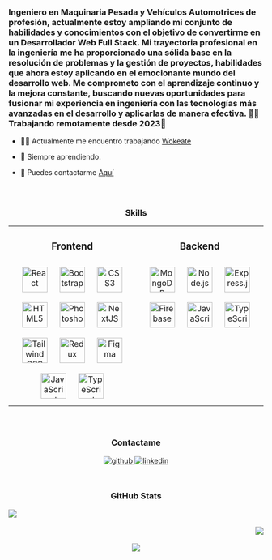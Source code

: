 
### Ingeniero en Maquinaria Pesada y Vehículos Automotrices de profesión, actualmente estoy ampliando mi conjunto de habilidades y conocimientos con el objetivo de convertirme en un Desarrollador Web Full Stack. Mi trayectoria profesional en la ingeniería me ha proporcionado una sólida base en la resolución de problemas y la gestión de proyectos, habilidades que ahora estoy aplicando en el emocionante mundo del desarrollo web. Me comprometo con el aprendizaje continuo y la mejora constante, buscando nuevas oportunidades para fusionar mi experiencia en ingeniería con las tecnologías más avanzadas en el desarrollo y aplicarlas de manera efectiva. 👨‍💻 Trabajando remotamente desde 2023🚀  
  

- 🔭🔭 Actualmente me encuentro trabajando [Wokeate](https://github.com/fgarciarey/WokeateEcommerceCliente)  
  

- 🌱 Siempre aprendiendo.  
  

- 📨 Puedes contactarme [Aquí](mailto:felipe.agry@gmail.com)  
  

<br/>  


## <h3 align="center">Skills </h3>
<table><tr><td valign="top" width="50%">



### <h3 align="center">Frontend </h3>
<div align="center">  
<a href="https://reactjs.org/" target="_blank"><img style="margin: 10px" src="https://profilinator.rishav.dev/skills-assets/react-original-wordmark.svg" alt="React" height="50" /></a>  
<a href="https://getbootstrap.com/docs/3.4/javascript/" target="_blank"><img style="margin: 10px" src="https://profilinator.rishav.dev/skills-assets/bootstrap-plain.svg" alt="Bootstrap" height="50" /></a>  
<a href="https://www.w3schools.com/css/" target="_blank"><img style="margin: 10px" src="https://profilinator.rishav.dev/skills-assets/css3-original-wordmark.svg" alt="CSS3" height="50" /></a>  
<a href="https://en.wikipedia.org/wiki/HTML5" target="_blank"><img style="margin: 10px" src="https://profilinator.rishav.dev/skills-assets/html5-original-wordmark.svg" alt="HTML5" height="50" /></a>  
<a href="https://www.adobe.com/in/products/photoshop.html" target="_blank"><img style="margin: 10px" src="https://profilinator.rishav.dev/skills-assets/photoshop-plain.svg" alt="Photoshop" height="50" /></a>  
<a href="https://nextjs.org/" target="_blank"><img style="margin: 10px" src="https://profilinator.rishav.dev/skills-assets/nextjs.png" alt="NextJS" height="50" /></a>  
<a href="https://www.tailwindcss.com/" target="_blank"><img style="margin: 10px" src="https://profilinator.rishav.dev/skills-assets/tailwindcss.svg" alt="Tailwind CSS" height="50" /></a>  
<a href="https://redux.js.org/" target="_blank"><img style="margin: 10px" src="https://profilinator.rishav.dev/skills-assets/redux-original.svg" alt="Redux" height="50" /></a>  
<a href="https://www.figma.com/" target="_blank"><img style="margin: 10px" src="https://profilinator.rishav.dev/skills-assets/figma-icon.svg" alt="Figma" height="50" /></a>  
<a href="https://www.javascript.com/" target="_blank"><img style="margin: 10px" src="https://profilinator.rishav.dev/skills-assets/javascript-original.svg" alt="JavaScript" height="50" /></a>  
<a href="https://www.typescriptlang.org/" target="_blank"><img style="margin: 10px" src="https://profilinator.rishav.dev/skills-assets/typescript-original.svg" alt="TypeScript" height="50" /></a>  
</div>

</td><td valign="top" width="50%">



### <h3 align="center">Backend </h3>
<div align="center">  
<a href="https://www.mongodb.com/" target="_blank"><img style="margin: 10px" src="https://profilinator.rishav.dev/skills-assets/mongodb-original-wordmark.svg" alt="MongoDB" height="50" /></a>  
<a href="https://nodejs.org/" target="_blank"><img style="margin: 10px" src="https://profilinator.rishav.dev/skills-assets/nodejs-original-wordmark.svg" alt="Node.js" height="50" /></a>  
<a href="https://expressjs.com/" target="_blank"><img style="margin: 10px" src="https://profilinator.rishav.dev/skills-assets/express-original-wordmark.svg" alt="Express.js" height="50" /></a>  
<a href="https://firebase.google.com/" target="_blank"><img style="margin: 10px" src="https://profilinator.rishav.dev/skills-assets/firebase.png" alt="Firebase" height="50" /></a>  
<a href="https://www.javascript.com/" target="_blank"><img style="margin: 10px" src="https://profilinator.rishav.dev/skills-assets/javascript-original.svg" alt="JavaScript" height="50" /></a>  
<a href="https://www.typescriptlang.org/" target="_blank"><img style="margin: 10px" src="https://profilinator.rishav.dev/skills-assets/typescript-original.svg" alt="TypeScript" height="50" /></a>  
</div>

</td></tr></table>  

<br/>  


## <h3 align="center">Contactame</h3> 
<div align="center">
<a href="https://github.com/https://github.com/fgarciarey" target="_blank">
<img src=https://img.shields.io/badge/github-%2324292e.svg?&style=for-the-badge&logo=github&logoColor=white alt=github style="margin-bottom: 5px;" />
</a>
<a href="https://linkedin.com/in/https://www.linkedin.com/in/felipegarciareyyanez/" target="_blank">
<img src=https://img.shields.io/badge/linkedin-%231E77B5.svg?&style=for-the-badge&logo=linkedin&logoColor=white alt=linkedin style="margin-bottom: 5px;" />
</a>  
</div>  
  

<br/>  


## <h3 align="center">GitHub Stats </h3> 
<img src="https://github-readme-stats.vercel.app/api/top-langs/?username=fgarciarey&hide_border=true&layout=compact" align="left" />  

<br/>    

<br/>  

<div align="right"><img src="https://spotify-github-profile.vercel.app/api/view?uid=12163097890&cover_image=false&theme=default&show_offline=false&background_color=121212&interchange=false&bar_color=56c0c2" /></div>  

<br/>  

<div align="center">
<img src="https://komarev.com/ghpvc/?username=fgarciarey&&style=flat-square" align="center" />
</div>  

